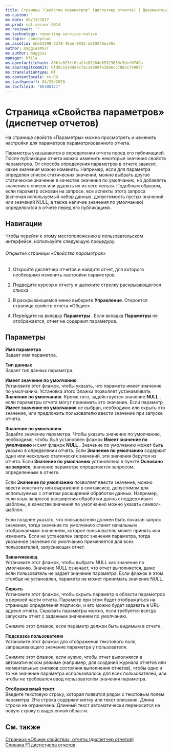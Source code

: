 ```yaml
---
title: Страница "Свойства параметров" (диспетчер отчетов) | Документация Майкрософт
ms.custom: ''
ms.date: 06/13/2017
ms.prod: sql-server-2014
ms.reviewer: ''
ms.technology: reporting-services-native
ms.topic: conceptual
ms.assetid: ebb53598-2378-46ae-8935-d5192f8ea49a
author: maggiesMSFT
ms.author: maggies
manager: kfile
ms.openlocfilehash: 866fe023ff6ca2fe83264d65319618c5def0749a
ms.sourcegitcommit: 6fd8c1914de4c7ac24900fe388ecc7883c740077
ms.translationtype: MT
ms.contentlocale: ru-RU
ms.lasthandoff: 04/26/2020
ms.locfileid: "66108121"
---
```

# <a name="parameters-properties-page-report-manager"></a>Страница «Свойства параметров» (диспетчер отчетов)
  На странице свойств «Параметры» можно просмотреть и изменить настройки для параметров параметризованного отчета.  
  
 Параметры указываются в определении отчета перед его публикацией. После публикации отчета можно изменить некоторые значения свойств параметров. От способа определения параметров в отчете зависит, какие значения можно изменить. Например, если для параметра определен список статических значений, можно выбрать другое статическое значение в качестве значения по умолчанию, но добавлять значения в список или удалять их из него нельзя. Подобным образом, если параметр основан на запросе, все аспекты этого запроса (включая используемый набор данных, допустимость пустых значений или значений NULL, а также наличие значения по умолчанию) определяются в отчете перед его публикацией.  
  
## <a name="navigation"></a>Навигации  
 Чтобы перейти к этому местоположению в пользовательском интерфейсе, используйте следующую процедуру.  
  
###### <a name="to-open-the-parameters-properties-page"></a>Открытие страницы «Свойства параметров»  
  
1.  Откройте диспетчер отчетов и найдите отчет, для которого необходимо изменить настройки параметров.  
  
2.  Подведите курсор к отчету и щелкните стрелку раскрывающегося списка.  
  
3.  В раскрывающемся меню выберите **Управление**. Откроется страница свойств отчета «Общие».  
  
4.  Перейдите на вкладку **Параметры** . Если вкладка **Параметры** не отображается, отчет не содержит параметров.  
  
## <a name="options"></a>Параметры  
 **Имя параметра**  
 Задает имя параметра.  
  
 **Тип данных**  
 Задает тип данных параметра.  
  
 **Имеет значение по умолчанию**  
 Установите этот флажок, чтобы указать, что параметр имеет значение по умолчанию. Установка этого флажка позволяет устанавливать **Значение по умолчанию**. Кроме того, задействуется значение **NULL** , если параметры отчета могут принимать это значение. Если параметр **Имеет значение по умолчанию** не выбран, необходимо или скрыть это значение, или предложить пользователю ввести значение при запуске отчета.  
  
 **Значение по умолчанию**  
 Задайте значение параметра. Чтобы указать значение по умолчанию, необходимо, чтобы был установлен флажок **Имеет значение по умолчанию** и снят флажок **NULL** . Значение по умолчанию может быть указано в определении отчета. Если **Значение по умолчанию** содержит одно или несколько статических значений, эти значения берутся из отчета. Если **Значение по умолчанию** установлено в пункте **Основано на запросе**, значение параметра определяется запросом, определенным в отчете.  
  
 Если **Значение по умолчанию** позволяет ввести значение, можно ввести константу или выражение в синтаксисе, допустимом для используемых с отчетом расширений обработки данных. Например, если язык запросов расширения обработки данных поддерживает шаблоны, в качестве значения по умолчанию можно указать символ-шаблон.  
  
 Если позднее указать, что пользователю должен быть показан запрос значения, тогда значение по умолчанию станет начальным отображаемым значением, которое пользователь может принять или изменить. Если не установлен запрос значения параметра, тогда указанное значение по умолчанию применяется для всех пользователей, запускающих отчет.  
  
 **Заканчивающ**  
 Установите этот флажок, чтобы выбрать NULL как значение по умолчанию. Значение NULL означает, что отчет выполняется, даже если пользователь не задает значение параметра. Если флажок в этом столбце не установлен, параметр не может принимать значение NULL.  
  
 **Скрыть**  
 Установите этот флажок, чтобы скрыть параметр в области параметров в верхней части отчета. Параметр при этом будет отображаться на страницах определения подписки, и его можно будет задавать в URL-адресе отчета. Скрывать параметры можно, если требуется всегда запускать отчет с заданным значением по умолчанию.  
  
 Снимите этот флажок, если параметр должен быть видимым в отчете.  
  
 **Подсказка пользователю**  
 Установите этот флажок для отображения текстового поля, запрашивающего значение параметра у пользователя.  
  
 Снимите этот флажок, если нужно, чтобы отчет выполнялся в автоматическом режиме (например, для создания журнала отчетов или моментальных снимков состояния выполнения отчетов), чтобы одно и то же значение параметра использовалось для всех пользователей, или чтобы не требовался ввод пользователем значения параметра.  
  
 **Отображаемый текст**  
 Введите текстовую строку, которая появится рядом с текстовым полем параметра. Эта строка содержит метку или текст описания. Длина строки не ограничена. Длинный текст автоматически переносится на новую строку в выделенной области.  
  
## <a name="see-also"></a>См. также  
 [Страница «Общие свойства», отчеты &#40;диспетчер отчетов&#41;](../../2014/reporting-services/general-properties-page-reports-report-manager.md)   
 [Справка F1 диспетчера отчетов](../../2014/reporting-services/report-manager-f1-help.md)  
  
  
